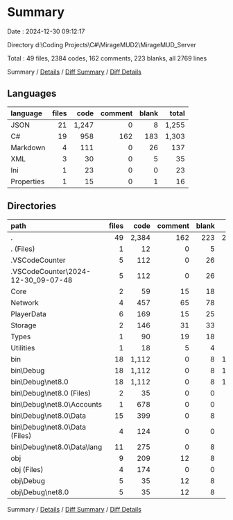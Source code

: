 # Summary

Date : 2024-12-30 09:12:17

Directory d:\\Coding Projects\\C#\\MirageMUD2\\MirageMUD_Server

Total : 49 files,  2384 codes, 162 comments, 223 blanks, all 2769 lines

Summary / [Details](details.md) / [Diff Summary](diff.md) / [Diff Details](diff-details.md)

## Languages
| language | files | code | comment | blank | total |
| :--- | ---: | ---: | ---: | ---: | ---: |
| JSON | 21 | 1,247 | 0 | 8 | 1,255 |
| C# | 19 | 958 | 162 | 183 | 1,303 |
| Markdown | 4 | 111 | 0 | 26 | 137 |
| XML | 3 | 30 | 0 | 5 | 35 |
| Ini | 1 | 23 | 0 | 0 | 23 |
| Properties | 1 | 15 | 0 | 1 | 16 |

## Directories
| path | files | code | comment | blank | total |
| :--- | ---: | ---: | ---: | ---: | ---: |
| . | 49 | 2,384 | 162 | 223 | 2,769 |
| . (Files) | 1 | 12 | 0 | 5 | 17 |
| .VSCodeCounter | 5 | 112 | 0 | 26 | 138 |
| .VSCodeCounter\\2024-12-30_09-07-48 | 5 | 112 | 0 | 26 | 138 |
| Core | 2 | 59 | 15 | 18 | 92 |
| Network | 4 | 457 | 65 | 78 | 600 |
| PlayerData | 6 | 169 | 15 | 25 | 209 |
| Storage | 2 | 146 | 31 | 33 | 210 |
| Types | 1 | 90 | 19 | 18 | 127 |
| Utilities | 1 | 18 | 5 | 4 | 27 |
| bin | 18 | 1,112 | 0 | 8 | 1,120 |
| bin\\Debug | 18 | 1,112 | 0 | 8 | 1,120 |
| bin\\Debug\\net8.0 | 18 | 1,112 | 0 | 8 | 1,120 |
| bin\\Debug\\net8.0 (Files) | 2 | 35 | 0 | 0 | 35 |
| bin\\Debug\\net8.0\\Accounts | 1 | 678 | 0 | 0 | 678 |
| bin\\Debug\\net8.0\\Data | 15 | 399 | 0 | 8 | 407 |
| bin\\Debug\\net8.0\\Data (Files) | 4 | 124 | 0 | 0 | 124 |
| bin\\Debug\\net8.0\\Data\\lang | 11 | 275 | 0 | 8 | 283 |
| obj | 9 | 209 | 12 | 8 | 229 |
| obj (Files) | 4 | 174 | 0 | 0 | 174 |
| obj\\Debug | 5 | 35 | 12 | 8 | 55 |
| obj\\Debug\\net8.0 | 5 | 35 | 12 | 8 | 55 |

Summary / [Details](details.md) / [Diff Summary](diff.md) / [Diff Details](diff-details.md)